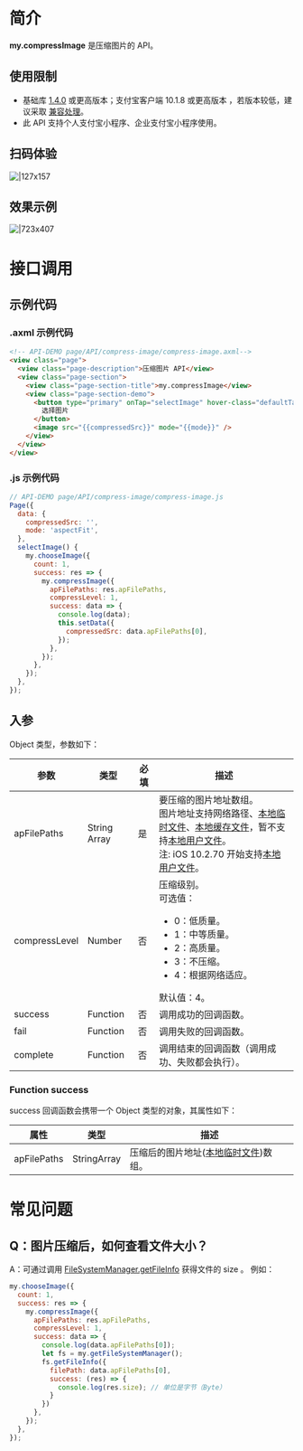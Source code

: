 # 简介

**my.compressImage** 是压缩图片的 API。

## 使用限制

- 基础库 [1.4.0](https://opendocs.alipay.com/mini/framework/lib) 或更高版本；支付宝客户端 10.1.8 或更高版本 ，若版本较低，建议采取 [兼容处理](https://opendocs.alipay.com/mini/framework/compatibility)。
- 此 API 支持个人支付宝小程序、企业支付宝小程序使用。

## 扫码体验

![|127x157](https://cdn.nlark.com/yuque/0/2021/png/179989/1625190959093-f5836ae3-634e-4880-8594-2c8d4f0c603e.png#align=left&display=inline&height=157&margin=%5Bobject%20Object%5D&name=1.png&originHeight=157&originWidth=127&size=13508&status=done&style=stroke&width=127)

## 效果示例

![|723x407](https://cdn.nlark.com/yuque/0/2021/png/179989/1625190968147-0a952a95-d39e-438d-8cc5-4595113f6b8f.png#align=left&display=inline&height=576&margin=%5Bobject%20Object%5D&name=2.png&originHeight=720&originWidth=1280&size=33056&status=done&style=stroke&width=1024)

# 接口调用

## 示例代码

### .axml 示例代码

```html
<!-- API-DEMO page/API/compress-image/compress-image.axml-->
<view class="page">
  <view class="page-description">压缩图片 API</view>
  <view class="page-section">
    <view class="page-section-title">my.compressImage</view>
    <view class="page-section-demo">
      <button type="primary" onTap="selectImage" hover-class="defaultTap">
        选择图片
      </button>
      <image src="{{compressedSrc}}" mode="{{mode}}" />
    </view>
  </view>
</view>
```

### .js 示例代码

```javascript
// API-DEMO page/API/compress-image/compress-image.js
Page({
  data: {
    compressedSrc: '',
    mode: 'aspectFit',
  },
  selectImage() {
    my.chooseImage({
      count: 1,
      success: res => {
        my.compressImage({
          apFilePaths: res.apFilePaths,
          compressLevel: 1,
          success: data => {
            console.log(data);
            this.setData({
              compressedSrc: data.apFilePaths[0],
            });
          },
        });
      },
    });
  },
});
```

## 入参

Object 类型，参数如下：

| **参数** | **类型** | **必填** | **描述** |
| --- | --- | --- | --- |
| apFilePaths | String Array | 是 | 要压缩的图片地址数组。<br />图片地址支持网络路径、[本地临时文件](https://opendocs.alipay.com/mini/03dt4s#%E6%9C%AC%E5%9C%B0%E4%B8%B4%E6%97%B6%E6%96%87%E4%BB%B6)、[本地缓存文件](https://opendocs.alipay.com/mini/03dt4s#%E6%9C%AC%E5%9C%B0%E7%BC%93%E5%AD%98%E6%96%87%E4%BB%B6)，暂不支持[本地用户文件](https://opendocs.alipay.com/mini/03dt4s#%E6%9C%AC%E5%9C%B0%E7%94%A8%E6%88%B7%E6%96%87%E4%BB%B6)。 <br /> 注: iOS 10.2.70 开始支持[本地用户文件](https://opendocs.alipay.com/mini/03dt4s#%E6%9C%AC%E5%9C%B0%E7%94%A8%E6%88%B7%E6%96%87%E4%BB%B6)。 |
| compressLevel | Number | 否 | 压缩级别。<br />可选值：<ul><li>0：低质量。</li><li>1：中等质量。</li><li>2：高质量。</li><li>3：不压缩。</li><li>4：根据网络适应。</li></ul>默认值：4。 |
| success | Function | 否 | 调用成功的回调函数。 |
| fail | Function | 否 | 调用失败的回调函数。 |
| complete | Function | 否 | 调用结束的回调函数（调用成功、失败都会执行）。 |

### Function success

success 回调函数会携带一个 Object 类型的对象，其属性如下：

| **属性** | **类型** | **描述** |
| --- | --- | --- |
| apFilePaths | StringArray | 压缩后的图片地址([本地临时文件](https://opendocs.alipay.com/mini/03dt4s#%E6%9C%AC%E5%9C%B0%E4%B8%B4%E6%97%B6%E6%96%87%E4%BB%B6))数组。 |

# 常见问题
## Q：图片压缩后，如何查看文件大小？
A：可通过调用 [FileSystemManager.getFileInfo](https://opendocs.alipay.com/mini/api/0226og) 获得文件的 size 。
例如：
```javascript
my.chooseImage({
  count: 1,
  success: res => {
    my.compressImage({
      apFilePaths: res.apFilePaths,
      compressLevel: 1,
      success: data => {
        console.log(data.apFilePaths[0]);
        let fs = my.getFileSystemManager();
        fs.getFileInfo({
          filePath: data.apFilePaths[0],
          success: (res) => {
            console.log(res.size); // 单位是字节（Byte）
          }
        })
      },
    });
  },
});
```
